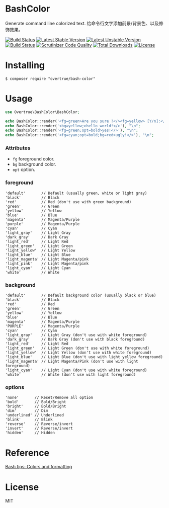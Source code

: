 # BashColor
Generate command line colorized text. 给命令行文字添加前景/背景色、以及修饰效果。

[![Build Status](https://travis-ci.org/overtrue/bash-color.svg?branch=master)](https://travis-ci.org/overtrue/bash-color)
[![Latest Stable Version](https://poser.pugx.org/overtrue/bash-color/v/stable.svg)](https://packagist.org/packages/overtrue/bash-color)
[![Latest Unstable Version](https://poser.pugx.org/overtrue/bash-color/v/unstable.svg)](https://packagist.org/packages/overtrue/bash-color)
[![Build Status](https://scrutinizer-ci.com/g/overtrue/bash-color/badges/build.png?b=master)](https://scrutinizer-ci.com/g/overtrue/bash-color/build-status/master)
[![Scrutinizer Code Quality](https://scrutinizer-ci.com/g/overtrue/bash-color/badges/quality-score.png?b=master)](https://scrutinizer-ci.com/g/overtrue/bash-color/?branch=master)
[![Total Downloads](https://poser.pugx.org/overtrue/bash-color/downloads)](https://packagist.org/packages/overtrue/bash-color)
[![License](https://poser.pugx.org/overtrue/bash-color/license)](https://packagist.org/packages/overtrue/bash-color)

# Installing

```shell
$ composer require "overtrue/bash-color"
```

# Usage

```php
use Overtrue\BashColor\BashColor;

echo BashColor::render('<fg=green>Are you sure ?</><fg=yellow> [Y/n]:</>'), "\n";
echo BashColor::render('<bg=yellow;>hello world!</>'), "\n";
echo BashColor::render('<fg=green;opt=bold>yes!</>'), "\n";
echo BashColor::render('<fg=cyan;opt=bold;bg=red>ugly!</>'), "\n";
```

### Attributes

- `fg` foreground color.
- `bg` background color.
- `opt` option.

### foreground

```
'default'       // Default (usually green, white or light gray)
'black'         // Black
'red'           // Red (don't use with green background)
'green'         // Green
'yellow'        // Yellow
'blue'          // Blue
'magenta'       // Magenta/Purple
'purple'        // Magenta/Purple
'cyan'          // Cyan
'light_gray'    // Light Gray
'dark_gray'     // Dark Gray
'light_red'     // Light Red
'light_green'   // Light Green
'light_yellow'  // Light Yellow
'light_blue'    // Light Blue
'light_magenta' // Light Magenta/pink
'light_pink'    // Light Magenta/pink
'light_cyan'    // Light Cyan
'white'         // White
```
### background

```
'default'       // Default background color (usually black or blue)
'black'         // Black
'red'           // Red
'green'         // Green
'yellow'        // Yellow
'blue'          // Blue
'magenta'       // Magenta/Purple
'PURPLE'        // Magenta/Purple
'cyan'          // Cyan
'light_gray'    // Light Gray (don't use with white foreground)
'dark_gray'     // Dark Gray (don't use with black foreground)
'light_red'     // Light Red
'light_green'   // Light Green (don't use with white foreground)
'light_yellow'  // Light Yellow (don't use with white foreground)
'light_blue'    // Light Blue (don't use with light yellow foreground)
'light_magenta' // Light Magenta/Pink (don't use with light foreground)
'light_cyan'    // Light Cyan (don't use with white foreground)
'white'         // White (don't use with light foreground)
```

### options

```
'none'       // Reset/Remove all option
'bold'       // Bold/Bright
'bright'     // Bold/Bright
'dim'        // Dim
'underlined' // Underlined
'blink'      // Blink
'reverse'    // Reverse/invert
'invert'     // Reverse/invert
'hidden'     // Hidden
```

# Reference

[Bash tips: Colors and formatting](http://misc.flogisoft.com/bash/tip_colors_and_formatting)

# License

MIT